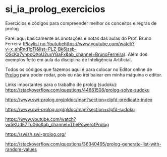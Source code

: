 # si_ia_prolog_exercicios
Exercícios e códigos para compreender melhor os conceitos e regras de prolog

Farei aqui basicamente as anotações e notas das aulas do Prof. Bruno Ferreira ([Playlist no Youtube]()https://www.youtube.com/watch?v=x_ahRnd1gTI&list=PLZ-Bk6jzsb-OScKa7vhpcQXoU2uxYGaFx&ab_channel=BrunoFerreira). Além dos exemplos feito em aula da disciplina de Inteligência Artificial.

Todos os códigos que fazemos aqui é para colocar no Editor online de [Prolog](https://swish.swi-prolog.org/) para poder rodar, pois eu não irei baixar em minha máquina o editor.



Links importantes para o trabalho de prolog (sudoku):
https://stackoverflow.com/questions/44661508/prolog-solve-sudoku

https://www.swi-prolog.org/pldoc/man?section=clpfd-predicate-index

https://www.swi-prolog.org/pldoc/man?section=clpfd-sudoku 

https://www.youtube.com/watch?v=5KUdEZTu06o&ab_channel=ThePowerofProlog 

https://swish.swi-prolog.org/

https://stackoverflow.com/questions/36340495/prolog-generate-list-with-random-values
